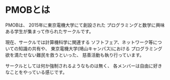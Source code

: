 PMOBとは
===============

PMOBは、
2015年に東京電機大学にて創設された
プログラミングと数学に興味ある学生が集まって作られたサークルです。

現在、サークルでは計算機科学に関連する
ソフトフェア、ネットワーク等についての知識の共有や、
東京電機大学(鳩山キャンパス)における
プログラミング欲を満たせない難民を救うといった、
慈善活動も執り行っています。

サークルとしては何か強制されるようなものは無く、
各メンバーは自由に好きなことをやっている感じです。
